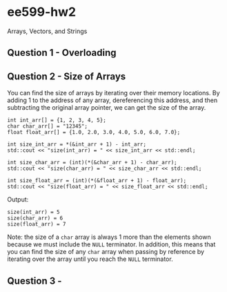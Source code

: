 # ee599-hw2
Arrays, Vectors, and Strings

## Question 1 - Overloading

## Question 2 - Size of Arrays
You can find the size of arrays by iterating over their memory locations. By adding 1 to the address of any array, dereferencing this address, and then subtracting the original array pointer, we can get the size of the array. 

```
int int_arr[] = {1, 2, 3, 4, 5};
char char_arr[] = "12345";
float float_arr[] = {1.0, 2.0, 3.0, 4.0, 5.0, 6.0, 7.0};

int size_int_arr = *(&int_arr + 1) - int_arr;
std::cout << "size(int_arr) = " << size_int_arr << std::endl;

int size_char_arr = (int)(*(&char_arr + 1) - char_arr);
std::cout << "size(char_arr) = " << size_char_arr << std::endl;

int size_float_arr = (int)(*(&float_arr + 1) - float_arr);
std::cout << "size(float_arr) = " << size_float_arr << std::endl;

```

Output:

```
size(int_arr) = 5
size(char_arr) = 6
size(float_arr) = 7
```

Note: the size of a `char` array is always 1 more than the elements shown because we must include the `NULL` terminator. In addition, this means that you can find the size of any `char` array when passing by reference by iterating over the array until you reach the `NULL` terminator.

## Question 3 - 


